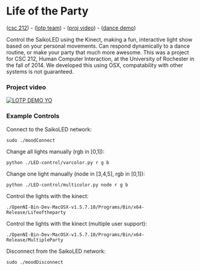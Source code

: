 Life of the Party
=================

([csc 212](http://www.cs.rochester.edu/courses/212/fall2014/index.php)) -
 ([lotp team](http://j.mp/life-of-the-party)) -
 ([proj video](http://j.mp/lifeparty-video)) -
 ([dance demo](http://vimeo.com/113805998))

Control the SaikoLED using the Kinect, making a fun, interactive light show
based on your personal movements. Can respond dynamically to a dance routine,
or make your party that much more awesome. This was a project for CSC 212,
Human Computer Interaction, at the University of Rochester in the fall of 2014.
We developed this using OSX, compatability with other systems is not guaranteed.

### Project video

[![LOTP DEMO YO](http://img.youtube.com/vi/YMS4McFrxyE/0.jpg)](http://www.youtube.com/watch?v=YMS4McFrxyE)

### Example Controls

Connect to the SaikoLED network:

    sudo ./moodConnect

Change all lights manually (rgb in [0,1]):

    python ./LED-control/varcolor.py r g b

Change one light manually (node in [3,4,5], rgb in [0,1]):

    python ./LED-control/multicolor.py node r g b

Control the lights with the kinect:

    ./OpenNI-Bin-Dev-MacOSX-v1.5.7.10/Programs/Bin/x64-Release/Lifeoftheparty

Control the lights with the kinect (multiple user support):

    ./OpenNI-Bin-Dev-MacOSX-v1.5.7.10/Programs/Bin/x64-Release/MultipleParty

Disconnect from the SaikoLED network:

    sudo ./moodDisconnect


